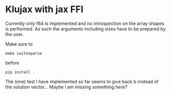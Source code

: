 # Klujax with jax FFI

Currently only f64 is implemented and no introspection on the array shapes is performed. As such the arguments including sizes have to be prepared by the user.

Make sure to 
```
make suitesparse
```

before 
```
pip install .
```

The (one) test I have implemented so far seems to give back b instead of the solution vector... Maybe I am missing something here?
